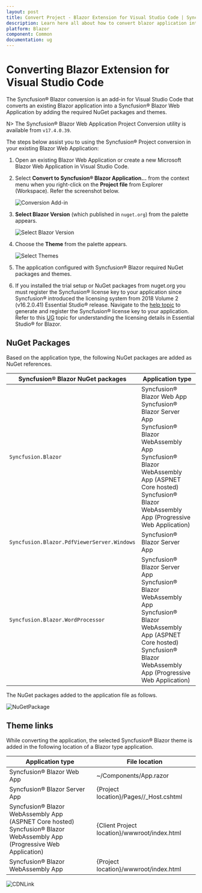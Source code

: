 ```yaml
---
layout: post
title: Convert Project - Blazor Extension for Visual Studio Code | Syncfusion
description: Learn here all about how to convert blazor application into syncfusion blazor application using Blazor Extension for Visual Studio Code.
platform: Blazor
component: Common
documentation: ug
---
```


# Converting Blazor Extension for Visual Studio Code

The Syncfusion&reg; Blazor conversion is an add-in for Visual Studio Code that converts an existing Blazor application into a Syncfusion&reg; Blazor Web Application by adding the required NuGet packages and themes.

N> The Syncfusion&reg; Blazor Web Application Project Conversion utility is available from `v17.4.0.39`.

The steps below assist you to using the Syncfusion&reg; Project conversion in your existing Blazor Web Application:

1. Open an existing Blazor Web Application or create a new Microsoft Blazor Web Application in Visual Studio Code.

2. Select **Convert to Syncfusion&reg; Blazor Application...** from the context menu when you right-click on the **Project file** from Explorer (Workspace). Refer the screenshot below.

    ![Conversion Add-in](images/Conversion.PNG)

3. **Select Blazor Version** (which published in `nuget.org`) from the palette appears.

    ![Select Blazor Version](images/VersionSelection.PNG)

4. Choose the **Theme** from the palette appears.

    ![Select Themes](images/ChooseThemes.PNG)

5. The application configured with Syncfusion&reg; Blazor required NuGet packages and themes.

6. If you installed the trial setup or NuGet packages from nuget.org you must register the Syncfusion&reg; license key to your application since Syncfusion&reg; introduced the licensing system from 2018 Volume 2 (v16.2.0.41) Essential Studio&reg; release. Navigate to the [help topic](https://help.syncfusion.com/common/essential-studio/licensing/overview#how-to-generate-syncfusion-license-key) to generate and register the Syncfusion&reg; license key to your application. Refer to this [UG](https://blazor.syncfusion.com/documentation/getting-started/license-key/overview) topic for understanding the licensing details in Essential Studio&reg; for Blazor.

## NuGet Packages

Based on the application type, the following NuGet packages are added as NuGet references.

| Syncfusion&reg; Blazor NuGet packages  | Application type  |
|---|---|
| `Syncfusion.Blazor`  | Syncfusion&reg; Blazor Web App <br/> Syncfusion&reg; Blazor Server App <br/> Syncfusion&reg; Blazor WebAssembly App <br/> Syncfusion&reg; Blazor WebAssembly App (ASPNET Core hosted) <br/> Syncfusion&reg; Blazor WebAssembly App (Progressive Web Application)|
| `Syncfusion.Blazor.PdfViewerServer.Windows`  | Syncfusion&reg; Blazor Server App  |
| `Syncfusion.Blazor.WordProcessor`  | Syncfusion&reg; Blazor Server App <br/> Syncfusion&reg; Blazor WebAssembly App <br/> Syncfusion&reg; Blazor WebAssembly App (ASPNET Core hosted) <br/> Syncfusion&reg; Blazor WebAssembly App (Progressive Web Application)|

The NuGet packages added to the application file as follows.

![NuGetPackage](images/NuGetPackage.png)

## Theme links

While converting the application, the selected Syncfusion&reg; Blazor theme is added in the following location of a Blazor type application.

| Application type  | File location  |
|---|---|
| Syncfusion&reg; Blazor Web App | ~/Components/App.razor |
| Syncfusion&reg; Blazor Server App | {Project location}/Pages//_Host.cshtml |
| Syncfusion&reg; Blazor WebAssembly App (ASPNET Core hosted) <br/> Syncfusion&reg; Blazor WebAssembly App (Progressive Web Application)| {Client Project location}/wwwroot/index.html  |
| Syncfusion&reg; Blazor WebAssembly App  | {Project location}/wwwroot/index.html|

![CDNLink](images/CDNLink.png)